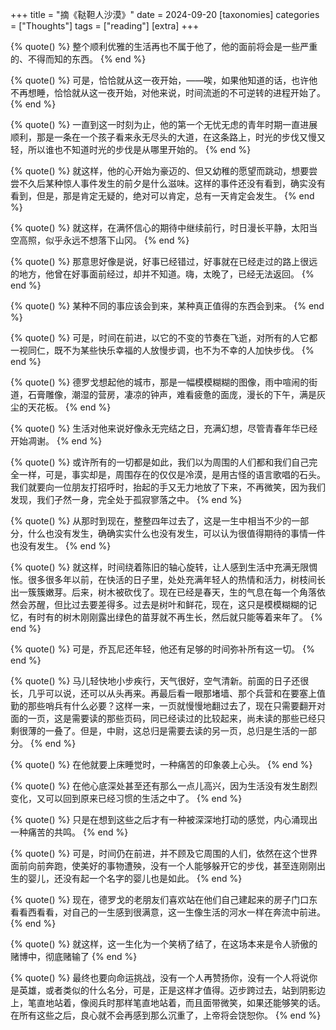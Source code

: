 +++
title = "摘《鞑靼人沙漠》"
date = 2024-09-20
[taxonomies]
categories = ["Thoughts"]
tags = ["reading"]
[extra]
+++

{% quote() %}
整个顺利优雅的生活再也不属于他了，他的面前将会是一些严重的、不得而知的东西。
{% end %}


{% quote() %}
可是，恰恰就从这一夜开始，——唉，如果他知道的话，也许他不再想睡，恰恰就从这一夜开始，对他来说，时间流逝的不可逆转的进程开始了。
{% end %}

{% quote() %}
一直到这一时刻为止，他的第一个无忧无虑的青年时期一直进展顺利，那是一条在一个孩子看来永无尽头的大道，在这条路上，时光的步伐又慢又轻，所以谁也不知道时光的步伐是从哪里开始的。
{% end %}

{% quote() %}
就这样，他的心开始为豪迈的、但又幼稚的愿望而跳动，想要尝尝不久后某种惊人事件发生的前夕是什么滋味。这样的事件还没有看到，确实没有看到，但是，那是肯定无疑的，绝对可以肯定，总有一天肯定会发生。
{% end %}

{% quote() %}
就这样，在满怀信心的期待中继续前行，时日漫长平静，太阳当空高照，似乎永远不想落下山冈。
{% end %}

{% quote() %}
那意思好像是说，好事已经错过，好事就在已经走过的路上很远的地方，他曾在好事面前经过，却并不知道。嗨，太晚了，已经无法返回。
{% end %}


{% quote() %}
某种不同的事应该会到来，某种真正值得的东西会到来。
{% end %}


{% quote() %}
可是，时间在前进，以它的不变的节奏在飞逝，对所有的人它都一视同仁，既不为某些快乐幸福的人放慢步调，也不为不幸的人加快步伐。
{% end %}

{% quote() %}
德罗戈想起他的城市，那是一幅模模糊糊的图像，雨中喧闹的街道，石膏雕像，潮湿的营房，凄凉的钟声，难看疲惫的面庞，漫长的下午，满是灰尘的天花板。
{% end %}


{% quote() %}
生活对他来说好像永无完结之日，充满幻想，尽管青春年华已经开始凋谢。
{% end %}

{% quote() %}
或许所有的一切都是如此，我们以为周围的人们都和我们自己完全一样，可是，事实却是，周围存在的仅仅是冷漠，是用古怪的语言歌唱的石头。我们就要向一位朋友打招呼时，抬起的手又无力地放了下来，不再微笑，因为我们发现，我们孑然一身，完全处于孤寂寥落之中。
{% end %}


{% quote() %}
从那时到现在，整整四年过去了，这是一生中相当不少的一部分，什么也没有发生，确确实实什么也没有发生，可以认为很值得期待的事情一件也没有发生。
{% end %}


{% quote() %}
就这样，时间绕着陈旧的轴心旋转，让人感到生活中充满无限惆怅。很多很多年以前，在快活的日子里，处处充满年轻人的热情和活力，树枝间长出一簇簇嫩芽。后来，树木被砍伐了。现在已经是春天，生的气息在每一个角落依然会苏醒，但比过去要差得多。过去是树叶和鲜花，现在，这只是模模糊糊的记忆，有时有的树木刚刚露出绿色的苗芽就不再生长，然后就只能等着来年了。
{% end %}

{% quote() %}
可是，乔瓦尼还年轻，他还有足够的时间弥补所有这一切。
{% end %}

{% quote() %}
马儿轻快地小步疾行，天气很好，空气清新。前面的日子还很长，几乎可以说，还可以从头再来。再最后看一眼那堵墙、那个兵营和在要塞上值勤的那些哨兵有什么必要？这样一来，一页就慢慢地翻过去了，现在只需要翻开对面的一页，这是需要读的那些页码，同已经读过的比较起来，尚未读的那些已经只剩很薄的一叠了。但是，中尉，这总归是需要去读的另一页，总归是生活的一部分。
{% end %}


{% quote() %}
在他就要上床睡觉时，一种痛苦的印象袭上心头。
{% end %}


{% quote() %}
在他心底深处甚至还有那么一点儿高兴，因为生活没有发生剧烈变化，又可以回到原来已经习惯的生活之中了。
{% end %}


{% quote() %}
只是在想到这些之后才有一种被深深地打动的感觉，内心涌现出一种痛苦的共鸣。
{% end %}


{% quote() %}
可是，时间仍在前进，并不顾及它周围的人们，依然在这个世界面前向前奔跑，使美好的事物遭殃，没有一个人能够躲开它的步伐，甚至连刚刚出生的婴儿，还没有起一个名字的婴儿也是如此。
{% end %}


{% quote() %}
现在，德罗戈的老朋友们喜欢站在他们自己建起来的房子门口东看看西看看，对自己的一生感到很满意，这一生像生活的河水一样在奔流中前进。
{% end %}


{% quote() %}
就这样，这一生化为一个笑柄了结了，在这场本来是令人骄傲的赌博中，彻底赌输了
{% end %}

{% quote() %}
最终也要向命运挑战，没有一个人再赞扬你，没有一个人将说你是英雄，或者类似的什么名分，可是，正是这样才值得。迈步跨过去，站到阴影边上，笔直地站着，像阅兵时那样笔直地站着，而且面带微笑，如果还能够笑的话。在所有这些之后，良心就不会再感到那么沉重了，上帝将会饶恕你。
{% end %}
